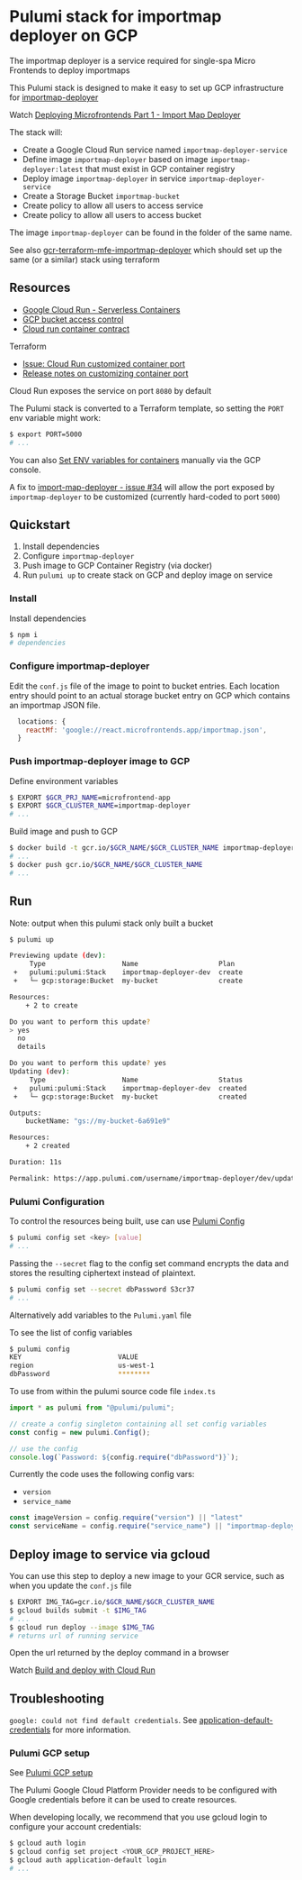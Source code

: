 # Pulumi stack for importmap deployer on GCP

The importmap deployer is a service required for single-spa Micro Frontends to deploy importmaps

This Pulumi stack is designed to make it easy to set up GCP infrastructure for [importmap-deployer](https://github.com/single-spa/import-map-deployer)

Watch [Deploying Microfrontends Part 1 - Import Map Deployer](https://www.youtube.com/watch?v=QHunH3MFPZs&list=PLLUD8RtHvsAOhtHnyGx57EYXoaNsxGrTU&index=5)

The stack will:

- Create a Google Cloud Run service named `importmap-deployer-service`
- Define image `importmap-deployer` based on image `importmap-deployer:latest` that must exist in GCP container registry
- Deploy image `importmap-deployer` in service `importmap-deployer-service`
- Create a Storage Bucket `importmap-bucket`
- Create policy to allow all users to access service
- Create policy to allow all users to access bucket

The image `importmap-deployer` can be found in the folder of the same name.

See also [gcr-terraform-mfe-importmap-deployer](https://github.com/kristianmandrup/gcr-terraform-mfe-importmap-deployer) which should set up the same (or a similar) stack using terraform

## Resources

- [Google Cloud Run - Serverless Containers](https://www.pulumi.com/blog/google-cloud-run-serverless-containers/)
- [GCP bucket access control](https://www.pulumi.com/docs/reference/pkg/nodejs/pulumi/gcp/storage/#BucketAccessControl)
- [Cloud run container contract](https://cloud.google.com/run/docs/reference/container-contract)

Terraform

- [Issue: Cloud Run customized container port](https://github.com/terraform-providers/terraform-provider-google/issues/5539)
- [Release notes on customizing container port](https://cloud.google.com/run/docs/release-notes#January_07_2020)

Cloud Run exposes the service on port `8080` by default 

The Pulumi stack is converted to a Terraform template, so setting the `PORT` env variable might work:

```sh
$ export PORT=5000
# ...
```

You can also [Set ENV variables for containers](https://cloud.google.com/compute/docs/containers/configuring-options-to-run-containers#setting_environment_variables) manually via the GCP console.

A fix to [import-map-deployer - issue #34](https://github.com/single-spa/import-map-deployer/issues/34) will allow the port exposed by `importmap-deployer` to be customized (currently hard-coded to port `5000`)

## Quickstart

1. Install dependencies
2. Configure `importmap-deployer`
3. Push image to GCP Container Registry (via docker)
4. Run `pulumi up` to create stack on GCP and deploy image on service

### Install

Install dependencies

```sh
$ npm i
# dependencies
```

### Configure importmap-deployer

Edit the `conf.js` file of the image to point to bucket entries.
Each location entry should point to an actual storage bucket entry on GCP which contains an importmap JSON file.

```js
  locations: {
    reactMf: 'google://react.microfrontends.app/importmap.json',
  }
```

### Push importmap-deployer image to GCP

Define environment variables

```sh
$ EXPORT $GCR_PRJ_NAME=microfrontend-app
$ EXPORT $GCR_CLUSTER_NAME=importmap-deployer
# ...
```

Build image and push to GCP

```sh
$ docker build -t gcr.io/$GCR_NAME/$GCR_CLUSTER_NAME importmap-deployer
# ...
$ docker push gcr.io/$GCR_NAME/$GCR_CLUSTER_NAME
# ...
```

## Run

Note: output when this pulumi stack only built a bucket

```sh
$ pulumi up

Previewing update (dev):
     Type                   Name                    Plan
 +   pulumi:pulumi:Stack    importmap-deployer-dev  create
 +   └─ gcp:storage:Bucket  my-bucket               create

Resources:
    + 2 to create

Do you want to perform this update?
> yes
  no
  details

Do you want to perform this update? yes
Updating (dev):
     Type                   Name                    Status
 +   pulumi:pulumi:Stack    importmap-deployer-dev  created
 +   └─ gcp:storage:Bucket  my-bucket               created

Outputs:
    bucketName: "gs://my-bucket-6a691e9"

Resources:
    + 2 created

Duration: 11s

Permalink: https://app.pulumi.com/username/importmap-deployer/dev/updates/1  
```

### Pulumi Configuration

To control the resources being built, use can use [Pulumi Config](https://www.pulumi.com/docs/intro/concepts/config/)

```sh
$ pulumi config set <key> [value]
# ...
```

Passing the `--secret` flag to the config set command encrypts the data and stores the resulting ciphertext instead of plaintext.

```sh
$ pulumi config set --secret dbPassword S3cr37
# ...
```

Alternatively add variables to the `Pulumi.yaml` file

To see the list of config variables

```sh
$ pulumi config
KEY                        VALUE
region                     us-west-1
dbPassword                 ********
```

To use from within the pulumi source code file `index.ts`

```ts
import * as pulumi from "@pulumi/pulumi";

// create a config singleton containing all set config variables
const config = new pulumi.Config();

// use the config
console.log(`Password: ${config.require("dbPassword")}`);
```

Currently the code uses the following config vars:

- `version`
- `service_name`

```ts
const imageVersion = config.require("version") || "latest"
const serviceName = config.require("service_name") || "importmap-deployer-service"
```

## Deploy image to service via gcloud

You can use this step to deploy a new image to your GCR service, such as when you update the `conf.js` file

```sh
$ EXPORT IMG_TAG=gcr.io/$GCR_NAME/$GCR_CLUSTER_NAME
$ gcloud builds submit -t $IMG_TAG
# ...
$ gcloud run deploy --image $IMG_TAG
# returns url of running service
```

Open the url returned by the deploy command in a browser

Watch [Build and deploy with Cloud Run](https://www.youtube.com/watch?v=nJ0L28ZfmUA)

## Troubleshooting

`google: could not find default credentials`. See [application-default-credentials](https://developers.google.com/accounts/docs/application-default-credentials) for more information.

### Pulumi GCP setup

See [Pulumi GCP setup](https://www.pulumi.com/docs/intro/cloud-providers/gcp/setup/)

The Pulumi Google Cloud Platform Provider needs to be configured with Google credentials before it can be used to create resources.

When developing locally, we recommend that you use gcloud login to configure your account credentials:

```sh
$ gcloud auth login
$ gcloud config set project <YOUR_GCP_PROJECT_HERE>
$ gcloud auth application-default login
# ...
```
